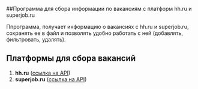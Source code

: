 ##Программа для сбора информации по вакансиям с платформ hh.ru и superjob.ru 

Ппрограмма, получает информацию о вакансиях с hh.ru и superjob.ru, сохранять ее в файл и позволять удобно работать с ней (добавлять, фильтровать, удалять).

## Платформы для сбора вакансий

1. **hh.ru** ([ссылка на API](https://github.com/hhru/api/blob/master/docs/general.md))
2. **superjob.ru** ([ссылка на API](https://api.superjob.ru/))

